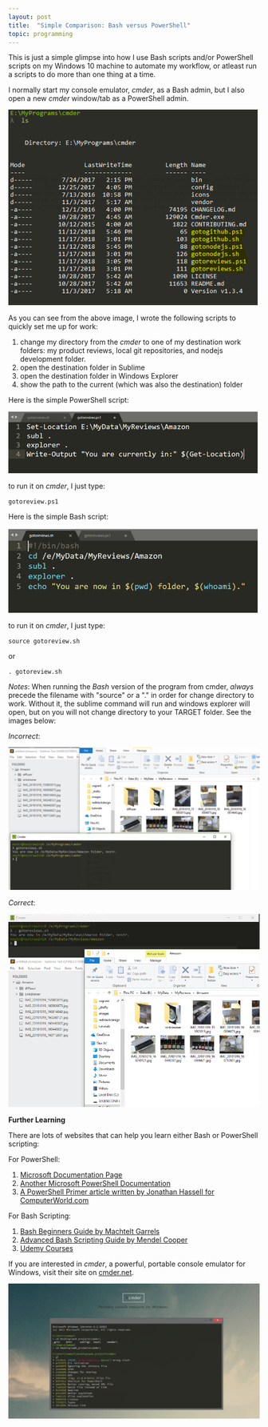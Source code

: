 ```yaml
---
layout: post
title:  "Simple Comparison: Bash versus PowerShell"
topic: programming
---
```


This is just a simple glimpse into how I use Bash scripts and/or PowerShell scripts on my Windows 10 machine to automate my workflow, or atleast run a scripts to do more than one thing at a time. 

I normally start my console emulator, _cmder_, as a Bash admin, but I also open a new _cmder_ window/tab as a PowerShell admin. 

<img src="/assets/images/tutorials/cmderinit.png" width="500px"/>

As you can see from the above image, I wrote the following scripts to quickly set me up for work:
1. change my directory from the _cmder_ to one of my destination work folders: my product reviews, local git repositories, and nodejs development folder.
2. open the destination folder in Sublime
3. open the destination folder in Windows Explorer
4. show the path to the current (which was also the destination) folder

Here is the simple PowerShell script:

<img src="/assets/images/tutorials/gotoreviewps1.png" width="500px"/>

to run it on _cmder_, I just type:
```
gotoreview.ps1
```

Here is the simple Bash script:

<img src="/assets/images/tutorials/gotoreviewsh.png" width="500px"/>

to run it on _cmder_, I just type:
```
source gotoreview.sh
```
or
```
. gotoreview.sh
```

_Notes_: When running the *Bash* version of the program from cmder, _always_ precede the filename with "source" or a "." in order for change directory to work. Without it, the sublime command will run and windows explorer will open, but on you will not change directory to your TARGET folder. See the images below:

_Incorrect_:

<img src="/assets/images/tutorials/aftermathgotoreviewsh.png"/>

_Correct_:

<img src="/assets/images/tutorials/aftermathgotoreviewsh2.png"/>



**Further Learning**

There are lots of websites that can help you learn either Bash or PowerShell scripting:

For PowerShell:
1. [Microsoft Documentation Page](https://docs.microsoft.com/en-us/PowerShell/scripting/PowerShell-Scripting?view=PowerShell-5.1)
2. [Another Microsoft PowerShell Documentation](https://docs.microsoft.com/en-us/PowerShell/)
3. [A PowerShell Primer article written by Jonathan Hassell for ComputerWorld.com](https://www.computerworld.com/article/2879205/data-center/PowerShell-for-beginners-scripts-and-loops.html?page=3)

For Bash Scripting:
1. [Bash Beginners Guide by Machtelt Garrels](http://tldp.org/LDP/Bash-Beginners-Guide/html/Bash-Beginners-Guide.html) 
2. [Advanced Bash Scripting Guide by Mendel Cooper](https://www.tldp.org/LDP/abs/html/)
3. [Udemy Courses](https://www.udemy.com/courses/search/?src=ukw&q=bash+)

If you are interested in _cmder_, a powerful, portable console emulator for Windows, visit their site on [cmder.net](http://cmder.net/). 


<img src="/assets/images/tutorials/cmderdotnet.png"/>
